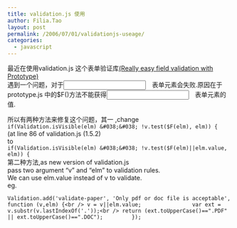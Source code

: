 ```yaml
---
title: validation.js 使用
author: Filia.Tao
layout: post
permalink: /2006/07/01/validationjs-useage/
categories:
  - javascript
---
```

最近在使用validation.js 这个表单验证库[(Really easy field validation with Prototype)][1]  
遇到一个问题，对于<input type=”file”>　表单元素会失败.原因在于prototype.js 中的$F()方法不能获得<input type=”file”>　表单元素的值.

所以有两种方法来修复这个问题，其一 ,change  
`if(Validation.isVisible(elm) &#038;&#038; !v.test($F(elm), elm)) {`  
(at line 86 of validation.js (1.5.2)  
to  
`if(Validation.isVisible(elm) &#038;&#038; !v.test($F(elm)||elm.value, elm)) {`  
第二种方法,as new version of validation.js  
pass two argument “v” and “elm” to validation rules.  
We can use elm.value instead of v to validate.  
eg.

` Validation.add('validate-paper', 'Only pdf or doc file is acceptable', function (v,elm) {<br />
v = v||elm.value;                var ext = v.substr(v.lastIndexOf('.'));<br />
return (ext.toUpperCase()==".PDF" || ext.toUpperCase()==".DOC");         });  `

 [1]: http://tetlaw.id.au/view/blog/really-easy-field-validation-with-prototype/

